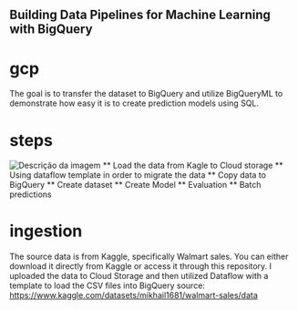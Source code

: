 ## Building Data Pipelines for Machine Learning with BigQuery

# gcp
The goal is to transfer the dataset to BigQuery and utilize BigQueryML to demonstrate how easy it is to create prediction models using SQL.

# steps
<img src="Captura de tela 2024-05-09 221842.png" alt="Descrição da imagem">
** Load the data from Kagle to Cloud storage
** Using dataflow template in order to migrate the data
** Copy data to BigQuery
** Create dataset
** Create Model
** Evaluation
** Batch predictions

# ingestion
The source data is from Kaggle, specifically Walmart sales. You can either download it directly from Kaggle or access it through this repository. I uploaded the data to Cloud Storage and then utilized Dataflow with a template to load the CSV files into BigQuery
source: https://www.kaggle.com/datasets/mikhail1681/walmart-sales/data

